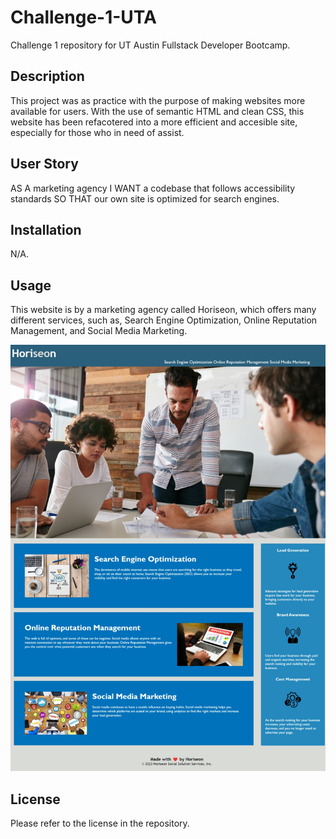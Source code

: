 # Challenge-1-UTA

Challenge 1 repository for UT Austin Fullstack Developer Bootcamp.

## Description

This project was as practice with the purpose of making websites more available for users. With the use of semantic HTML and clean CSS, this website has been refacotered into a more efficient and accesible site, especially for those who in need of assist. 

## User Story

AS A marketing agency
I WANT a codebase that follows accessibility standards
SO THAT our own site is optimized for search engines.

## Installation

N/A.

## Usage

This website is by a marketing agency called Horiseon, which offers many different services, such as, Search Engine Optimization, Online Reputation Management, and Social Media Marketing.

![Alt text](image.png)

## License

Please refer to the license in the repository.